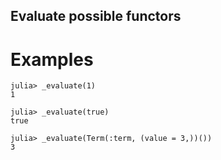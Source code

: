 ## Evaluate possible functors

# Examples

```jldoctest; setup=(using PNML: _evaluate, Term)
julia> _evaluate(1)
1

julia> _evaluate(true)
true

julia> _evaluate(Term(:term, (value = 3,))())
3
```
